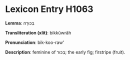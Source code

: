 # Lexicon Entry H1063

**Lemma**: בִּכּוּרָה

**Transliteration (xlit)**: bikkûwrâh

**Pronunciation**: bik-koo-raw'

**Description**:
feminine of בִּכּוּר; the early fig; firstripe (fruit).
